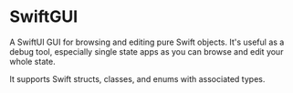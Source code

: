 # SwiftGUI

A SwiftUI GUI for browsing and editing pure Swift objects. It's useful as a debug tool, especially single state apps as you can browse and edit your whole state.

It supports Swift structs, classes, and enums with associated types.